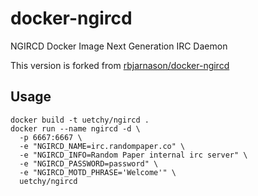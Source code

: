 # docker-ngircd

NGIRCD Docker Image Next Generation IRC Daemon

This version is forked from [rbjarnason/docker-ngircd](https://github.com/rbjarnason/docker-ngircd)

## Usage

```session
docker build -t uetchy/ngircd .
docker run --name ngircd -d \
  -p 6667:6667 \
  -e "NGIRCD_NAME=irc.randompaper.co" \
  -e "NGIRCD_INFO=Random Paper internal irc server" \
  -e "NGIRCD_PASSWORD=password" \
  -e "NGIRCD_MOTD_PHRASE='Welcome'" \
  uetchy/ngircd
```
